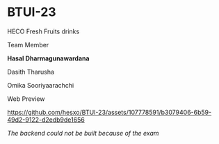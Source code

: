 # BTUI-23

HECO Fresh Fruits drinks

Team Member

**Hasal Dharmagunawardana**

Dasith Tharusha 

Omika Sooriyaarachchi 





Web Preview 



https://github.com/hesxo/BTUI-23/assets/107778591/b3079406-6b59-49d2-9122-d2edb9de1656


*The backend could not be built because of the exam*




